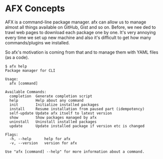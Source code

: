 # AFX Concepts

AFX is a command-line package manager. afx can allow us to manage almost all things available on GitHub, Gist and so on. Before, we nee ded to trawl web pages to download each package one by one. It's very annoying every time we set up new machine and also it's difficult to get how many commands/plugins we installed.

So afx's motivation is coming from that and to manage them with YAML files (as a code).

```console
$ afx help
Package manager for CLI

Usage:
  afx [command]

Available Commands:
  completion  Generate completion script
  help        Help about any command
  init        Initialize installed packages
  install     Resume installation from paused part (idempotency)
  self-update Update afx itself to latest version
  show        Show packages managed by afx
  uninstall   Uninstall installed packages
  update      Update installed package if version etc is changed

Flags:
  -h, --help      help for afx
  -v, --version   version for afx

Use "afx [command] --help" for more information about a command.
```
